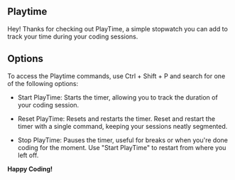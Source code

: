 ## Playtime

Hey! Thanks for checking out PlayTime, a simple stopwatch you can add to track your time during your coding sessions.

## Options

To access the Playtime commands, use Ctrl + Shift + P and search for one of the following options:

   - Start PlayTime: Starts the timer, allowing you to track the duration of your coding session.

   - Reset PlayTime: Resets and restarts the timer. Reset and restart the timer with a single command, keeping your sessions neatly segmented.

   - Stop PlayTime: Pauses the timer, useful for breaks or when you're done coding for the moment. Use "Start PlayTime" to restart from where you left off.

**Happy Coding!** 